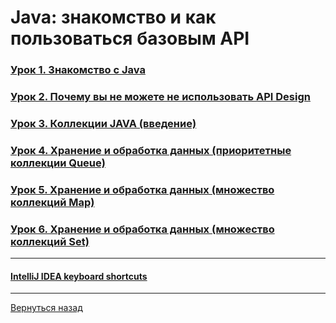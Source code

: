 # Java: знакомство и как пользоваться базовым API

### [Урок 1. Знакомство с Java](<Lesson_1/Lesson_1.md>)

### [Урок 2. Почему вы не можете не использовать API Design](<Lesson_2/Lesson_2.md>)

### [Урок 3. Коллекции JAVA (введение)](<Lesson_3/Lesson_3.md>)

### [Урок 4. Хранение и обработка данных (приоритетные коллекции Queue)](<Lesson_4/Lesson_4.md>)

### [Урок 5. Хранение и обработка данных (множество коллекций Map)](<Lesson_5/Lesson_5.md>)

### [Урок 6. Хранение и обработка данных (множество коллекций Set)](<Lesson_6/Lesson_6.md>)

---

#### [IntelliJ IDEA keyboard shortcuts](<Shortcuts_IDEA.md>)

---
[Вернуться назад](<../README.md>)